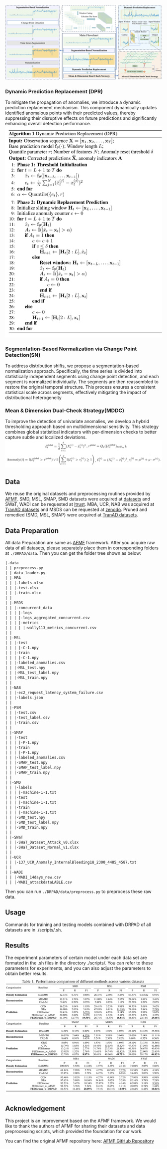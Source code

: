 
![main_img](img/main_image.jpg)
### Dynamic Prediction Replacement (DPR)
To mitigate the propagation of anomalies, we introduce a dynamic prediction replacement mechanism. This component dynamically updates identified anomalous points with their predicted values, thereby suppressing their disruptive effects on future predictions and significantly enhancing overall detection performance.
![alg](img/alg.png)
### Segmentation-Based Normalization via Change Point Detection(SN)
To address distribution shifts, we propose a segmentation-based normalization approach. Specifically, the time series is divided into statistically independent segments using change point detection, and each segment is normalized individually. The segments are then reassembled to restore the original temporal structure. This process ensures a consistent statistical scale across segments, effectively mitigating the impact of distributional heterogeneity
### Mean \& Dimension Dual-Check Strategy(MDDC)
To improve the detection of univariate anomalies, we develop a hybrid thresholding approach based on multidimensional sensitivity. This strategy combines global statistical indicators with per-dimension checks to better capture subtle and localized deviations.
![equ](img/equ.png)




## Data
We reuse the original datasets and preprocessing routines provided by [AFMF](https://github.com/OrigamiSL/AFMF?tab=readme-ov-file). SMD, MSL, SMAP, SMD datasets were acquired at [datasets](https://drive.google.com/drive/folders/1gisthCoE-RrKJ0j3KPV7xiibhHWT9qRm?usp=sharing) and SWaT, WADI can be requested at [Itrust](https://itrust.sutd.edu.sg/itrust-labs_datasets). MBA, UCR, NAB was acquired at [TranAD datasets](https://github.com/imperial-qore/TranAD/tree/main/data/) and MSDS can be requested at [zenodo](https://zenodo.org/record/3549604). Pruned and remedied {SMD, MSL, SMAP} were acquired at [TranAD datasets](https://github.com/imperial-qore/TranAD/tree/main/data/).

## Data Preparation

All data Preparation are same as [AFMF](https://github.com/OrigamiSL/AFMF?tab=readme-ov-file) framework.
After you acquire raw data of all datasets, please separately place them in corresponding folders at `./DRPAD/data`. Then you can get the folder tree shown as below:
```
|-data
| | preprocess.py
| | data_loader.py
| |-MBA
| | |-labels.xlsx
| | |-test.xlsx
| | |-train.xlsx
| |
| |-MSDS
| | |-concurrent_data
| | | |-logs
| | | |-logs_aggregated_concurrent.csv
| | | |-metrics
| | | | |-wally113_metrics_concurrent.csv
| |
| |-MSL
| | |-test
| | | |-C-1.npy
| | |-train
| | | |-C-1.npy
| | |-labeled_anomalies.csv
| | |-MSL_test.npy
| | |-MSL_test_label.npy
| | |-MSL_train.npy
| |
| |-NAB
| | |-ec2_request_latency_system_failure.csv
| | |-labels.json
| |
| |-PSM
| | |-test.csv
| | |-test_label.csv
| | |-train.csv
| |
| |-SMAP
| | |-test
| | | |-P-1.npy
| | |-train
| | | |-P-1.npy
| | |-labeled_anomalies.csv
| | |-SMAP_test.npy
| | |-SMAP_test_label.npy
| | |-SMAP_train.npy
| |
| |-SMD
| | |-labels
| | | |-machine-1-1.txt
| | |-test
| | | |-machine-1-1.txt
| | |-train
| | | |-machine-1-1.txt
| | |-SMD_test.npy
| | |-SMD_test_label.npy
| | |-SMD_train.npy
| |
| |-SWaT
| | |-SWaT_Dataset_Attack_v0.xlsx
| | |-SWaT_Dataset_Normal_v1.xlsx
| |
| |-UCR
| | |-137_UCR_Anomaly_InternalBleeding18_2300_4485_4587.txt
| |
| |-WADI
| | |-WADI_14days_new.csv
| | |-WADI_attackdataLABLE.csv

```
Then you can run  `./DRPAD/data/preprocess.py`  to preprocess these raw data. 

## Usage
Commands for training and testing models combined with DRPAD of all datasets are in ./scripts/<model>.sh.

## Results
The experiment parameters of certain model under each data set are formated in the <model>.sh files in the directory ./scripts/. You can refer to these parameters for experiments, and you can also adjust the parameters to obtain better results.
![result](img/results.png)

## Acknowledgement

This project is an improvement based on the AFMF framework. We would like to thank the authors of AFMF for sharing their datasets and data preprocessing scripts, which provided the foundation for our work.

You can find the original AFMF repository here: [AFMF GitHub Repository](https://github.com/OrigamiSL/AFMF)

